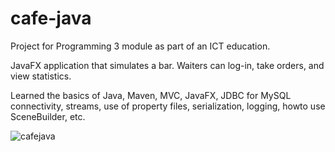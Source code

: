 # cafe-java
Project for Programming 3 module as part of an ICT education. 

JavaFX application that simulates a bar. Waiters can log-in, take orders, and view statistics. 

Learned the basics of Java, Maven, MVC, JavaFX, JDBC for MySQL connectivity, streams, use of property files, serialization, logging, howto use SceneBuilder, etc.

![cafejava](https://user-images.githubusercontent.com/58608713/124357771-8cd71400-dc1d-11eb-92b6-c04e3098a407.png)
